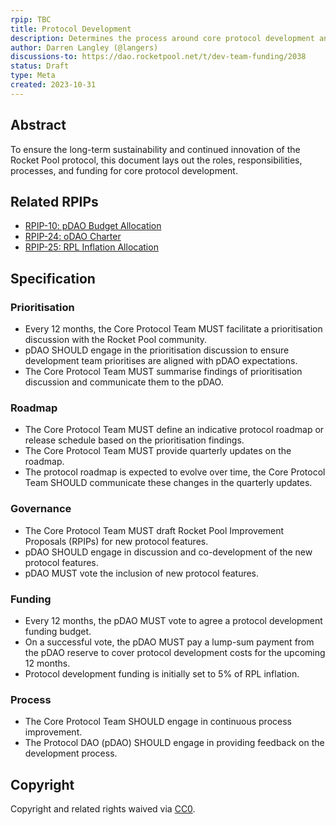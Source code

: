 ```yaml
---
rpip: TBC 
title: Protocol Development
description: Determines the process around core protocol development and funding
author: Darren Langley (@langers)
discussions-to: https://dao.rocketpool.net/t/dev-team-funding/2038
status: Draft
type: Meta
created: 2023-10-31
---
```


## Abstract
To ensure the long-term sustainability and continued innovation of the Rocket Pool protocol, this document lays out the roles, responsibilities, processes, and funding for core protocol development.

## Related RPIPs
- [RPIP-10: pDAO Budget Allocation](https://rpips.rocketpool.net/RPIPs/RPIP-10)
- [RPIP-24: oDAO Charter](https://rpips.rocketpool.net/RPIPs/RPIP-24)
- [RPIP-25: RPL Inflation Allocation](https://rpips.rocketpool.net/RPIPs/RPIP-25)

## Specification

### Prioritisation

- Every 12 months, the Core Protocol Team MUST facilitate a prioritisation discussion with the Rocket Pool community.
- pDAO SHOULD engage in the prioritisation discussion to ensure development team prioritises are aligned with pDAO expectations.
- The Core Protocol Team MUST summarise findings of prioritisation discussion and communicate them to the pDAO.

### Roadmap

- The Core Protocol Team MUST define an indicative protocol roadmap or release schedule based on the prioritisation findings.
- The Core Protocol Team MUST provide quarterly updates on the roadmap.
- The protocol roadmap is expected to evolve over time, the Core Protocol Team SHOULD communicate these changes in the quarterly updates. 

### Governance

- The Core Protocol Team MUST draft Rocket Pool Improvement Proposals (RPIPs) for new protocol features.
- pDAO SHOULD engage in discussion and co-development of the new protocol features.
- pDAO MUST vote the inclusion of new protocol features.

### Funding

- Every 12 months, the pDAO MUST vote to agree a protocol development funding budget.
- On a successful vote, the pDAO MUST pay a lump-sum payment from the pDAO reserve to cover protocol development costs for the upcoming 12 months.
- Protocol development funding is initially set to 5% of RPL inflation.

### Process

- The Core Protocol Team SHOULD engage in continuous process improvement.
- The Protocol DAO (pDAO) SHOULD engage in providing feedback on the development process. 

## Copyright
Copyright and related rights waived via [CC0](https://creativecommons.org/publicdomain/zero/1.0/).